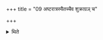 +++
title = "09 अष्टरात्रस्यैतच्चैव शुक्राग्रञ् च"

+++

<details><summary>थिते</summary>

अष्टरात्रस्यैतच्चैव शुक्राग्रं च ९
</details>
